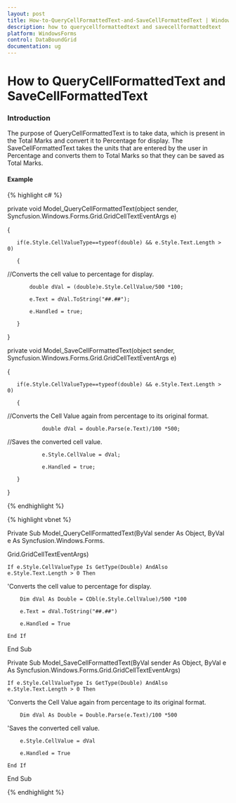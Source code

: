 ```yaml
---
layout: post
title: How-to-QueryCellFormattedText-and-SaveCellFormattedText | WindowsForms | Syncfusion
description: how to querycellformattedtext and savecellformattedtext
platform: WindowsForms
control: DataBoundGrid
documentation: ug
---
```


# How to QueryCellFormattedText and SaveCellFormattedText

### Introduction

The purpose of QueryCellFormattedText is to take data, which is present in the Total Marks and convert it to Percentage for display. The SaveCellFormattedText takes the units that are entered by the user in Percentage and converts them to Total Marks so that they can be saved as Total Marks.

#### Example

{% highlight c# %}



private void Model_QueryCellFormattedText(object sender, Syncfusion.Windows.Forms.Grid.GridCellTextEventArgs e)

{

       if(e.Style.CellValueType==typeof(double) && e.Style.Text.Length > 0)

       {

//Converts the cell value to percentage for display.

           double dVal = (double)e.Style.CellValue/500 *100; 

           e.Text = dVal.ToString("##.##"); 

           e.Handled = true;

       }

}

private void Model_SaveCellFormattedText(object sender, Syncfusion.Windows.Forms.Grid.GridCellTextEventArgs e)

{

       if(e.Style.CellValueType==typeof(double) && e.Style.Text.Length > 0)

       {

//Converts the Cell Value again from percentage to its original format.

               double dVal = double.Parse(e.Text)/100 *500;



//Saves the converted cell value.

               e.Style.CellValue = dVal; 

               e.Handled = true;

       }

}


{% endhighlight %}

{% highlight vbnet %}



 Private Sub Model_QueryCellFormattedText(ByVal sender As Object, ByVal e As Syncfusion.Windows.Forms. 

Grid.GridCellTextEventArgs)

    If e.Style.CellValueType Is GetType(Double) AndAlso e.Style.Text.Length > 0 Then



'Converts the cell value to percentage for display.

        Dim dVal As Double = CDbl(e.Style.CellValue)/500 *100

        e.Text = dVal.ToString("##.##")

        e.Handled = True

    End If

End Sub



Private Sub Model_SaveCellFormattedText(ByVal sender As Object, ByVal e As Syncfusion.Windows.Forms.Grid.GridCellTextEventArgs)

    If e.Style.CellValueType Is GetType(Double) AndAlso e.Style.Text.Length > 0 Then



'Converts the Cell Value again from percentage to its original format.

        Dim dVal As Double = Double.Parse(e.Text)/100 *500



'Saves the converted cell value.

        e.Style.CellValue = dVal

        e.Handled = True

    End If

End Sub


{% endhighlight %}

